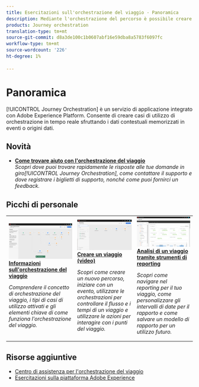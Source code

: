 ```yaml
---
title: Esercitazioni sull'orchestrazione del viaggio - Panoramica
description: Mediante l'orchestrazione del percorso è possibile creare casi di utilizzo dell'orchestrazione in tempo reale utilizzando i dati contestuali memorizzati in eventi o origini dati
products: Journey orchestration
translation-type: tm+mt
source-git-commit: d8a3de100c1b0607abf16e59dba8a5783f6097fc
workflow-type: tm+mt
source-wordcount: '226'
ht-degree: 1%

---
```



# Panoramica

[!UICONTROL Journey Orchestration] è un servizio di applicazione integrato con Adobe Experience Platform. Consente di creare casi di utilizzo di orchestrazione in tempo reale sfruttando i dati contestuali memorizzati in eventi o origini dati.

## Novità

* **[Come trovare aiuto con l&#39;orchestrazione del viaggio](/help/how-to-find-help-with-journey-orchestration.md)**   <br>
   *Scopri dove puoi trovare rapidamente le risposte alle tue domande in giro[!UICONTROL Journey Orchestration], come contattare il supporto e dove registrare i biglietti di supporto, nonché come puoi fornirci un feedback.*

## Picchi di personale

<table>
<tr>
  <td>
    <a href="./understanding-journey-orchestration.md">
      <img alt="Informazioni sull'orchestrazione del viaggio" src="./assets/journey-orchestration-example.png"/>
    </a>
    <div>
      <a href="./understanding-journey-orchestration.md">
    <strong>Informazioni sull'orchestrazione del viaggio</strong>
    </a>
    </div>
    <p>
    <em>Comprendere il concetto di orchestrazione del viaggio, i tipi di casi di utilizzo attivati e gli elementi chiave di come funziona l'orchestrazione del viaggio.</em>
    <p>
  </td>
  <td>
    <a href="./create-a-journey.md">
        <img alt="Creare un viaggio (video)" src="./assets/journey34.png"/>
    </a>
    <div>
      <a href="./create-a-journey.md">
    <strong>Creare un viaggio (video)</strong>
    </a>
    </div>
    <p>
    <em>Scopri come creare un nuovo percorso, iniziare con un evento, utilizzare le orchestrazioni per controllare il flusso e i tempi di un viaggio e utilizzare le azioni per interagire con i punti del viaggio.</em>
    <p>
  </td>
  <td>
   <a href="./analyze-a-journey-via-reporting-tools.md">
      <img alt="Analisi di un viaggio tramite strumenti di reporting" src="./assets/dynamic_report_journey_8.png" />
    </a>
    <div>
      <a href="./analyze-a-journey-via-reporting-tools.md">
    <strong>Analisi di un viaggio tramite strumenti di reporting</strong>
    </a>
    </div>
    <p>
    <em>Scopri come navigare nel reporting per il tuo viaggio, come personalizzare gli intervalli di date per il rapporto e come salvare un modello di rapporto per un utilizzo futuro. </em>
    <p>
  </td>
</tr>
</table>

## Risorse aggiuntive

* [Centro di assistenza per l&#39;orchestrazione del viaggio](https://docs.adobe.com/content/help/en/journeys/using/journey-orchestration-home.html)
* [Esercitazioni sulla piattaforma Adobe Experience](https://docs.adobe.com/content/help/en/platform-learn/tutorials/overview.html)

